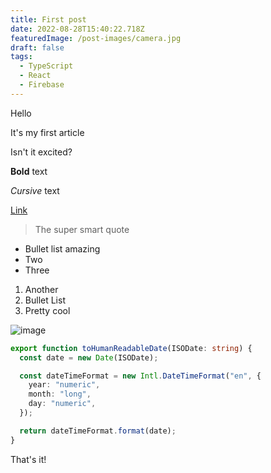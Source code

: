 ```yaml
---
title: First post
date: 2022-08-28T15:40:22.718Z
featuredImage: /post-images/camera.jpg
draft: false
tags:
  - TypeScript
  - React
  - Firebase
---
```


Hello

It's my first article

Isn't it excited?

**Bold** text

_Cursive_ text

[Link](https://web.telegram.org/k/#-1216043858)

> The super smart quote

- Bullet list amazing
- Two
- Three

1. Another
2. Bullet List
3. Pretty cool

![image](/post-images/second.jpg)

```typescript
export function toHumanReadableDate(ISODate: string) {
  const date = new Date(ISODate);

  const dateTimeFormat = new Intl.DateTimeFormat("en", {
    year: "numeric",
    month: "long",
    day: "numeric",
  });

  return dateTimeFormat.format(date);
}
```

That's it!

